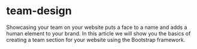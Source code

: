 # team-design
Showcasing your team on your website puts a face to a name and adds a human element to your brand. In this article we will show you the basics of creating a team section for your website using the Bootstrap framework.
